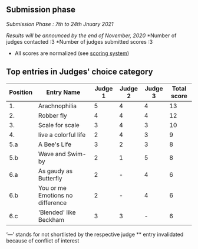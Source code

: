 ## Submission phase
*Submission Phase : 7th to 24th Jnuary 2021*

*Results will be announced by the end of November, 2020*
    *Number of judges contacted :3
    *Number of judges submitted scores :3
  
* All scores are normalized (see [scoring system](https://github.com/photography2018/competition/blob/master/scoring.md))

## Top entries in Judges' choice category

|Position	|Entry Name|	Judge 1	| Judge 2	| Judge 3	 |Total score|
|--|--|--|--|--|--|
|1.	| Arachnophilia|	5|	4	|	4|13|
|2.	|Robber fly|4|	4	|4	|12|
|3.	|Scale for scale|3	|4	|3|10|
|4.	|live a colorful life |	2	|4	|3|9|
|5.a	|A Bee's Life|	3|	2|	3|8|
|5.b|Wave and Swim-by|2|1|5|8|
|6.a|As gaudy as Butterfly|2|-|4|6|
|6.b|You or me Emotions no difference|2|-|4|6|
|6.c|'Blended' like Beckham|3|3|-|6|


‘—’ stands for not shortlisted by the respective judge
** entry invalidated because of conflict of interest
